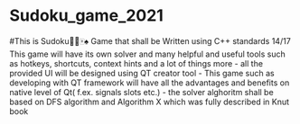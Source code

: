 # Sudoku_game_2021
#This is Sudoku🎲🎰🀄♠ Game that shall be Written using C++ standards 14/17  This game will have its own solver and many helpful and useful tools such as hotkeys, shortcuts, context hints and a lot of things more  - all the provided UI will be designed using QT creator tool  - This game such as developing with QT framework will have all  the advantages and benefits on native level of Qt( f.ex. signals slots etc.) - the solver alghoritm shall be based on DFS algorithm and Algorithm X which was fully described in Knut book
